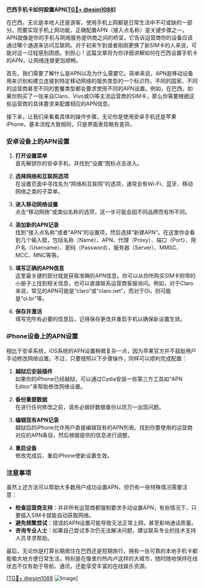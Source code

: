 **巴西手机卡如何設置APN[[TG💪+ @esim1088](https://t.me/s/esim1088)]**

在巴西，无论是本地人还是游客，使用手机上网都是日常生活中不可或缺的一部分。而要实现手机上网功能，正确配置APN（接入点名称）是关键步骤之一。APN就像是你的手机与网络服务提供商之间的桥梁，它告诉运营商你的设备应该通过哪个通道来访问互联网。对于初来乍到或者刚刚更换了新SIM卡的人来说，可能对这一过程感到困惑。别担心！这篇文章将为你详细讲解如何在巴西设置手机卡的APN，让网络连接更加顺畅。

首先，我们需要了解什么是APN以及为什么需要它。简单来说，APN是移动设备用来识别和建立连接到特定移动网络的服务类型的一个标识符。不同的国家、不同的运营商甚至不同的套餐类型都会要求使用不同的APN设置。例如，在巴西，如果你购买了一张来自Claro、Vivo或Oi等主流运营商的SIM卡，那么你需要根据这些运营商的具体要求来配置相应的APN信息。

接下来，让我们来看看具体的操作步骤。无论你是使用安卓手机还是苹果iPhone，基本流程大致相同，只是界面表现略有差异。

### 安卓设备上的APN设置

1. **打开设置菜单**  
   首先解锁你的安卓手机，并找到“设置”图标点击进入。

2. **选择网络和互联网选项**  
   在设置页面中寻找名为“网络和互联网”的选项，通常会有Wi-Fi、蓝牙、移动网络之类的子菜单。

3. **进入移动网络设置**  
   点击“移动网络”或类似名称的选项，这一步可能会因不同品牌而有所不同。

4. **添加新的APN记录**  
   找到“接入点名称”或者“APN”的设置项，然后选择“新建APN”。在这里你会看到几个输入框，包括名称（Name）、APN、代理（Proxy）、端口（Port）、用户名（Username）、密码（Password）、服务器（Server）、MMSC、MCC、MNC等等。

5. **填写正确的APN信息**  
   这里最关键的部分就是获取准确的APN信息。你可以从你所购买SIM卡附带的小册子上找到相关信息，也可以直接联系运营商客服询问。例如，对于Claro来说，常见的APN可能是“claro”或“claro.net”，而对于Oi，则可能是“oi.br”等。

6. **保存并激活**  
   填写完所有必要的信息后，记得保存更改并重启手机以确保新设置生效。

### iPhone设备上的APN设置

相比于安卓系统，iOS系统的APN设置稍微复杂一点，因为苹果官方并不鼓励用户手动修改网络设置。不过，只要按照以下步骤操作，同样可以顺利完成配置：

1. **越狱后安装插件**  
   如果你的iPhone已经越狱，可以通过Cydia安装一些第三方工具如“APN Editor”来帮助修改网络设置。

2. **备份重要数据**  
   在进行任何修改之前，请务必做好数据备份以防万一出现问题。

3. **编辑现有APN记录**  
   越狱后的iPhone允许用户直接编辑现有的APN列表。找到你要使用的运营商对应的APN条目，然后根据提供的信息进行调整。

4. **重启设备**  
   修改完成后，重启iPhone使新设置生效。

### 注意事项

虽然上述方法可以帮助大多数用户成功设置APN，但仍有一些特殊情况需要注意：

- **检查运营商支持**：并非所有运营商都强制要求手动设置APN，有些情况下，只要插入SIM卡就能自动获取网络。
- **避免频繁尝试**：错误的APN设置可能导致无法正常上网，甚至影响通话质量。
- **咨询专业人士**：如果自己尝试多次仍无法解决问题，建议联系专业的技术支持人员寻求帮助。

最后，无论你是打算长期居住在巴西还是短期旅行，拥有一张可靠的本地手机卡都能极大地方便日常生活。特别是在像里约热内卢这样的大城市，随时随地保持在线状态不仅有助于导航、通讯，还能享受丰富的在线娱乐资源。

[[TG💪+ @esim1088](https://t.me/s/esim1088) ![Image](https://i.postimg.cc/4NQfJmqS/Snipaste-2025-05-13-00-14-12.png)]